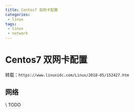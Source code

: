 ```yaml
---
title: Centos7 双网卡配置
categories:
 - linux
tags:
 - linux
 - network
---
```


# Centos7 双网卡配置
转载：`https://www.linuxidc.com/Linux/2018-05/152427.htm`

## 网络

\\ TODO
   